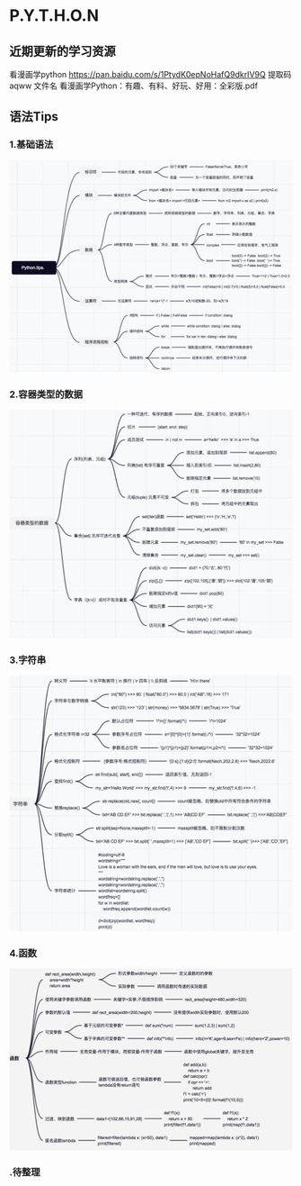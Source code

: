# P.Y.T.H.O.N

## 近期更新的学习资源
看漫画学python https://pan.baidu.com/s/1PtydK0epNoHafQ9dkrIV9Q 提取码 aqww
文件名 看漫画学Python：有趣、有料、好玩、好用：全彩版.pdf

## 语法Tips
### 1.基础语法
![image](https://github.com/r2010shadow/Cookbook/blob/master/python/img/Python.tips.1.png)


### 2.容器类型的数据
![image](https://github.com/r2010shadow/Cookbook/blob/master/python/img/Python.tips.2.png)

### 3.字符串
![image](https://github.com/r2010shadow/Cookbook/blob/master/python/img/Python.tips.3.png)

### 4.函数
![image](https://github.com/r2010shadow/Cookbook/blob/master/python/img/Python.tips.4.png)

### .待整理
